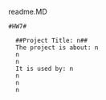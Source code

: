 
  readme.MD

    #HW7#

      ##Project Title: n##
      The project is about: n
      n
      n
      It is used by: n
      n
      n
      n
   
   
   
      